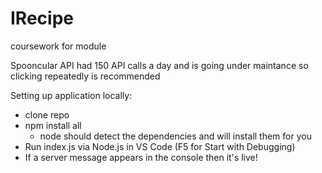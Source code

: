 # IRecipe
 coursework for module

 Spooncular API had 150 API calls a day and is going under maintance so clicking repeatedly is recommended

 Setting up application locally:

 - clone repo
 - npm install all
    - node should detect the dependencies and will install them for you
 - Run index.js via Node.js in VS Code (F5 for Start with Debugging)
 - If a server message appears in the console then it's live!
